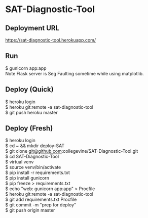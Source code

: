# SAT-Diagnostic-Tool

## Deployment URL
https://sat-diagnostic-tool.herokuapp.com/    

## Run
$ gunicorn app:app    
Note Flask server is Seg Faulting sometime while using matplotlib.    

## Deploy (Quick)
$ heroku login    
$ heroku git:remote -a sat-diagnostic-tool    
$ git push heroku master    

## Deploy (Fresh)
$ heroku login    
$ cd ~ && mkdir deploy-SAT    
$ git clone git@github.com:collegevine/SAT-Diagnostic-Tool.git    
$ cd SAT-Diagnostic-Tool    
$ virtual venv    
$ source venv/bin/activate    
$ pip install -r requirements.txt    
$ pip install gunicorn    
$ pip freeze > requirements.txt    
$ echo "web: gunicorn app:app" > Procfile    
$ heroku git:remote -a sat-diagnostic-tool    
$ git add requirements.txt Procfile     
$ git commit -m "prep for deploy"    
$ git push origin master    

